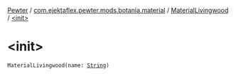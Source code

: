 [Pewter](../../index.md) / [com.ejektaflex.pewter.mods.botania.material](../index.md) / [MaterialLivingwood](index.md) / [&lt;init&gt;](./-init-.md)

# &lt;init&gt;

`MaterialLivingwood(name: `[`String`](https://kotlinlang.org/api/latest/jvm/stdlib/kotlin/-string/index.html)`)`